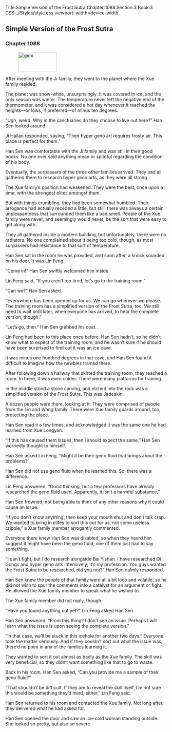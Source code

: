 Title:Simple Version of the Frost Sutra 
Chapter:1088 
Section:3 
Book:3 
CSS:../Styles/style.css 
viewport: width=device-width
  
## Simple Version of the Frost Sutra
### Chapter 1088 
<figure>
	<img src="../Images/gem.gif" alt="gem" id="gem" width="120" height="60" />
</figure>
  

  
  After meeting with the Ji family, they went to the planet where the Xue family resided.

The planet was snow-white, unsurprisingly. It was covered in ice, and the only season was winter. The temperature never left the negative end of the thermometer, and it was considered a hot day whenever it reached the heights—or lows, if preferred—of minus ten degrees.

“Ugh, weird. Why in the sanctuaries do they choose to live out here?” Han Sen looked around.

Ji Hailan responded, saying, “Their hyper geno art requires frosty air. This place is perfect for them.”

Han Sen was comfortable with the Ji family and was still in their good books. No one ever said anything mean or spiteful regarding the condition of his body.

Eventually, the surpassers of the three other families arrived. They had all gathered there to research hyper geno arts, as they were all strong.

The Xue family’s position had weakened. They were the best, once upon a time, with the strongest elites amongst them.

But with things crumbling, they had been somewhat humbled. Their arrogance had actually receded a little, but still, there was always a certain unpleasantness that surrounded them like a bad smell. People of the Xue family were never, and seemingly would never, be the sort that were easy to get along with.

They all gathered inside a modern building, but unfortunately, there were no radiators. No one complained about it being too cold, though, as most surpassers had resistance to that sort of temperature.

Han Sen sat in the room he was provided, and soon after, a knock sounded on his door. It was Lin Feng.

“Come in!” Han Sen swiftly welcomed him inside.

Lin Feng said, “If you aren’t too tired, let’s go to the training room.”

“Can we?” Han Sen asked.

“Everywhere has been opened up for us. We can go wherever we please. The training room has a simplified version of the Frost Sutra, too. We still need to wait until later, when everyone has arrived, to hear the complete version, though.”

“Let’s go, then.” Han Sen grabbed his coat.

Lin Feng had been to this place once before. Han Sen hadn’t, so he didn’t know what to expect of the training room, and he wasn’t sure if he should have been surprised to find out it was an ice cave.

It was minus one hundred degrees in that cave, and Han Sen found it difficult to imagine how the newbies trained there.

After following down a hallway that skirted the training room, they reached a room. In there, it was even colder. There were many platforms for training.

In the middle stood a stone carving, and etched into the rock was a simplified version of the Frost Sutra. This was Jadeskin.

A dozen people were there, looking at it. They were comprised of people from the Lin and Wang family. There were Xue family guards around, too, protecting the place.

Han Sen read it a few times, and acknowledged it was the same one he had learned from Xue Longyan.

“If this has caused them issues, then I should expect the same,” Han Sen worriedly thought to himself.

Han Sen asked Lin Feng, “Might it be their geno fluid that brings about the problems?”

Han Sen did not use geno fluid when he learned this. So, there was a difference.

Lin Feng answered, “Good thinking, but a few professors have already researched the geno fluid used. Apparently, it isn’t a harmful substance.”

Han Sen frowned, not being able to think of any other reasons why it could cause an issue.

“If you don’t know anything, then keep your mouth shut and don’t talk crap. We wanted to bring in elites to sort this out for us, not some useless cripple,” a Xue family member arrogantly commented.

Everyone there knew Han Sen was disabled, so when they heard him suggest it might have been the geno fluid, one of them just had to say something.

“I can’t fight, but I do research alongside Bai Yishan. I have researched Qi Gongs and hyper geno arts intensively; it’s my profession. You guys wanted the Frost Sutra to be researched, did you not?” Han Sen calmly responded.

Han Sen knew the people of that family were all a bit loco and volatile, so he did not wish to spur the comments into a catalyst for an argument or fight. He allowed the Xue family member to speak what he wished to.

The Xue family member did not reply, though.

“Have you found anything out yet?” Lin Feng asked Han Sen.

Han Sen answered, “From this thing? I don’t see an issue. Perhaps I will learn what the issue is upon seeing the complete version.”

“In that case, we’ll be stuck in this icehole for another two days.” Everyone took the matter seriously. And if they couldn’t sort out what the issue was, there’d no point in any of the families learning it.

They wanted to sort it out almost as badly as the Xue family. The skill was very beneficial, so they didn’t want something like that to go to waste.

Back in his room, Han Sen asked, “Can you provide me a sample of their geno fluid?”

“That shouldn’t be difficult. If they are to reveal the skill itself, I’m not sure this would be something they’d mind, either,” Lin Feng said.

Han Sen returned to his room and contacted the Xue family. Not long after, they delivered what he had asked for.

Han Sen opened the door and saw an ice-cold woman standing outside. She looked so pretty, but also so severe.
